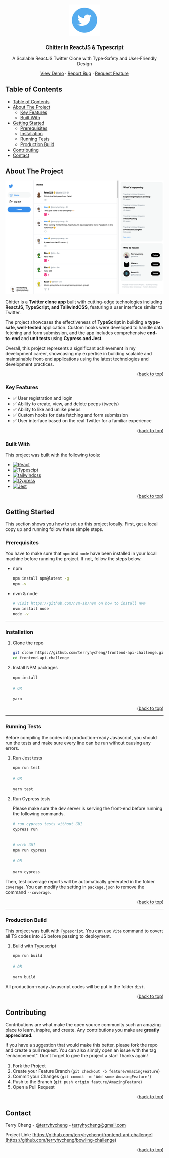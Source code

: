 <a name="readme-top"></a>

<br />
<!-- PROJECT LOGO -->
<div align="center">
  <a href="https://github.com/terryhycheng/frontend-api-challenge">
    <img src="public/tw-logo.jpeg" alt="Logo" width="100" height="100">
  </a>

<h3 align="center">Chitter in <strong>ReactJS</strong> & <strong>Typescript</strong></h3>
<p>A Scalable ReactJS Twitter Clone with Type-Safety and User-Friendly Design</p>

  <p align="center">
    <a href="https://frontend-api-challenge-ten.vercel.app/">View Demo</a>
    ·
    <a href="https://github.com/terryhycheng/frontend-api-challenge/issues">Report Bug</a>
    ·
    <a href="https://github.com/terryhycheng/frontend-api-challenge/issues">Request Feature</a>
  </p>
</div>

<!-- TABLE OF CONTENTS -->

## Table of Contents

- [Table of Contents](#table-of-contents)
- [About The Project](#about-the-project)
  - [Key Features](#key-features)
  - [Built With](#built-with)
- [Getting Started](#getting-started)
  - [Prerequisites](#prerequisites)
  - [Installation](#installation)
  - [Running Tests](#running-tests)
  - [Production Build](#production-build)
- [Contributing](#contributing)
- [Contact](#contact)

<!-- ABOUT THE PROJECT -->

## About The Project

![preview](public/preview.png)

Chitter is a **Twitter clone app** built with cutting-edge technologies including **ReactJS, TypeScript, and TailwindCSS**, featuring a user interface similar to Twitter.

The project showcases the effectiveness of **TypeScript** in building a **type-safe, well-tested** application. Custom hooks were developed to handle data fetching and form submission, and the app includes comprehensive **end-to-end** and **unit tests** using **Cypress and Jest**.

Overall, this project represents a significant achievement in my development career, showcasing my expertise in building scalable and maintainable front-end applications using the latest technologies and development practices.

<p align="right">(<a href="#readme-top">back to top</a>)</p>

### Key Features

- ✅ User registration and login
- ✅ Ability to create, view, and delete peeps (tweets)
- ✅ Ability to like and unlike peeps
- ✅ Custom hooks for data fetching and form submission
- ✅ User interface based on the real Twitter for a familiar experience

<p align="right">(<a href="#readme-top">back to top</a>)</p>

### Built With

This project was built with the following tools:

- [![React][react-shield]][react-url]
- [![Typescipt][typescript-shield]][typescript-url]
- [![tailwindcss][tailwindcss-shield]][tailwindcss-url]
- [![Cypress][cypress-shield]][cypress-url]
- [![Jest][jest-shield]][jest-url]

<p align="right">(<a href="#readme-top">back to top</a>)</p>

<!-- GETTING STARTED -->

## Getting Started

This section shows you how to set up this project locally. First, get a local copy up and running follow these simple steps.

### Prerequisites

You have to make sure that `npm` and `node` have been installed in your local machine before running the project. If not, follow the steps below.

- npm

  ```sh
  npm install npm@latest -g
  npm -v
  ```

- nvm & node
  ```sh
  # visit https://github.com/nvm-sh/nvm on how to install nvm
  nvm install node
  node -v
  ```

---

### Installation

1. Clone the repo
   ```sh
   git clone https://github.com/terryhycheng/frontend-api-challenge.git
   cd frontend-api-challenge
   ```
2. Install NPM packages

   ```sh
   npm install

   # OR

   yarn
   ```

<p align="right">(<a href="#readme-top">back to top</a>)</p>

---

### Running Tests

Before compiling the codes into production-ready Javascript, you should run the tests and make sure every line can be run without causing any errors.

1. Run Jest tests

   ```sh
   npm run test

   # OR

   yarn test
   ```

2. Run Cypress tests

   Please make sure the dev server is serving the front-end before running the following commands.

   ```sh
   # run cypress tests without GUI
   cypress run


   # with GUI
   npm run cypress

   # OR

   yarn cypress
   ```

Then, test coverage reports will be automatically generated in the folder `coverage`. You can modify the setting in `package.json` to remove the command `--coverage`.

<p align="right">(<a href="#readme-top">back to top</a>)</p>

---

### Production Build

This project was built with `Typescript`. You can use `Vite` command to covert all TS codes into JS before passing to deployment.

1. Build with Typescript

   ```sh
   npm run build

   # OR

   yarn build
   ```

All production-ready Javascript codes will be put in the folder `dist`.

<p align="right">(<a href="#readme-top">back to top</a>)</p>

<!-- CONTRIBUTING -->

## Contributing

Contributions are what make the open source community such an amazing place to learn, inspire, and create. Any contributions you make are **greatly appreciated**.

If you have a suggestion that would make this better, please fork the repo and create a pull request. You can also simply open an issue with the tag "enhancement".
Don't forget to give the project a star! Thanks again!

1. Fork the Project
2. Create your Feature Branch (`git checkout -b feature/AmazingFeature`)
3. Commit your Changes (`git commit -m 'Add some AmazingFeature'`)
4. Push to the Branch (`git push origin feature/AmazingFeature`)
5. Open a Pull Request

<p align="right">(<a href="#readme-top">back to top</a>)</p>

<!-- CONTACT -->

## Contact

Terry Cheng - [@terryhycheng](https://twitter.com/terryhycheng) - terryhycheng@gmail.com

Project Link: [https://github.com/terryhycheng/frontend-api-challenge](https://github.com/terryhycheng/bowling-challenge)

<p align="right">(<a href="#readme-top">back to top</a>)</p>

<!-- MARKDOWN LINKS & IMAGES -->
<!-- https://www.markdownguide.org/basic-syntax/#reference-style-links -->

[typescript-shield]: https://img.shields.io/badge/Typescript-3178c6?style=for-the-badge&logo=typescript&logoColor=white
[typescript-url]: https://www.typescriptlang.org/
[circleci-shield]: https://img.shields.io/badge/circleci-000000?style=for-the-badge&logo=circleci&logoColor=white
[circleci-url]: https://circleci.com/
[jest-shield]: https://img.shields.io/badge/jest-c21325?style=for-the-badge&logo=jest&logoColor=white
[jest-url]: https://jestjs.io/
[react-shield]: https://img.shields.io/badge/reactjs-20232a?style=for-the-badge&logo=react&logoColor=61dafb
[react-url]: https://reactjs.org/
[cypress-shield]: https://img.shields.io/badge/cypress-007780?style=for-the-badge&logo=cypress&logoColor=white
[cypress-url]: https://www.cypress.io/
[tailwindcss-shield]: https://img.shields.io/badge/tailwindcss-0f172a?style=for-the-badge&logo=tailwindcss&logoColor=38BDF8
[tailwindcss-url]: https://tailwindcss.com/
